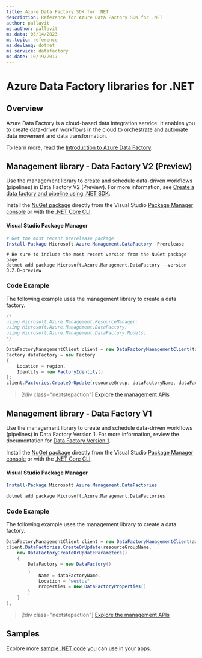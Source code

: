 ```yaml
---
title: Azure Data Factory SDK for .NET
description: Reference for Azure Data Factory SDK for .NET
author: pallavit
ms.author: pallavit
ms.data: 03/14/2023
ms.topic: reference
ms.devlang: dotnet
ms.service: datafactory
ms.date: 10/19/2017
---
```

# Azure Data Factory libraries for .NET

## Overview

Azure Data Factory is a cloud-based data integration service. It enables you to create data-driven workflows in the cloud to orchestrate and automate data movement and data transformation.

To learn more, read the [Introduction to Azure Data Factory](/azure/data-factory/data-factory-introduction).

## Management library - Data Factory V2 (Preview)

Use the management library to create and schedule data-driven workflows (pipelines) in Data Factory V2 (Preview).  For more information, see [Create a data factory and pipeline using .NET SDK](/azure/data-factory/quickstart-create-data-factory-dot-net).

Install the [NuGet package](https://www.nuget.org/packages/Microsoft.Azure.Management.DataFactory) directly from the Visual Studio [Package Manager console][PackageManager] or with the [.NET Core CLI][DotNetCLI].

#### Visual Studio Package Manager

```powershell
# Get the most recent prerelease package
Install-Package Microsoft.Azure.Management.DataFactory -Prerelease
```

```dotnetcli
# Be sure to include the most recent version from the NuGet package page
dotnet add package Microsoft.Azure.Management.DataFactory --version 0.2.0-preview
```

### Code Example

The following example uses the management library to create a data factory.

```csharp
/*
using Microsoft.Azure.Management.ResourceManager;
using Microsoft.Azure.Management.DataFactory;
using Microsoft.Azure.Management.DataFactory.Models;
*/

DataFactoryManagementClient client = new DataFactoryManagementClient(tokenCredentials) { SubscriptionId = subscriptionId };
Factory dataFactory = new Factory
{
    Location = region,
    Identity = new FactoryIdentity()
};
client.Factories.CreateOrUpdate(resourceGroup, dataFactoryName, dataFactory);
```

> [!div class="nextstepaction"]
> [Explore the management APIs](/dotnet/api/microsoft.azure.management.datafactory)

## Management library - Data Factory V1

Use the management library to create and schedule data-driven workflows (pipelines) in Data Factory Version 1.  For more information, review the documentation for [Data Factory Version 1](/azure/data-factory/v1/data-factory-introduction).

Install the [NuGet package](https://www.nuget.org/packages/Microsoft.Azure.Management.DataFactories) directly from the Visual Studio [Package Manager console][PackageManager] or with the [.NET Core CLI][DotNetCLI].

#### Visual Studio Package Manager

```powershell
Install-Package Microsoft.Azure.Management.DataFactories
```

```dotnetcli
dotnet add package Microsoft.Azure.Management.DataFactories
```

### Code Example

The following example uses the management library to create a data factory.

```csharp
DataFactoryManagementClient client = new DataFactoryManagementClient(aadTokenCredentials, resourceManagerUri);
client.DataFactories.CreateOrUpdate(resourceGroupName,
    new DataFactoryCreateOrUpdateParameters()
    {
        DataFactory = new DataFactory()
        {
            Name = dataFactoryName,
            Location = "westus",
            Properties = new DataFactoryProperties()
        }
    }
);
```

> [!div class="nextstepaction"]
> [Explore the management APIs](/dotnet/api/overview/azure/datafactory/management)

## Samples

Explore more [sample .NET code](https://azure.microsoft.com/resources/samples/?platform=dotnet) you can use in your apps.

[PackageManager]: https://docs.microsoft.com/nuget/tools/package-manager-console
[DotNetCLI]: https://docs.microsoft.com/dotnet/core/tools/dotnet-add-package